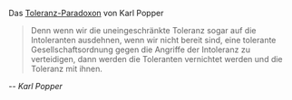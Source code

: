 Das [Toleranz-Paradoxon](https://de.wikipedia.org/wiki/Toleranz-Paradoxon) von Karl Popper

> Denn wenn wir die uneingeschränkte Toleranz sogar auf die Intoleranten ausdehnen, wenn wir nicht bereit sind, eine tolerante Gesellschaftsordnung gegen die Angriffe der Intoleranz zu verteidigen, dann werden die Toleranten vernichtet werden und die Toleranz mit ihnen.
> 
-- <cite>Karl Popper</cite>